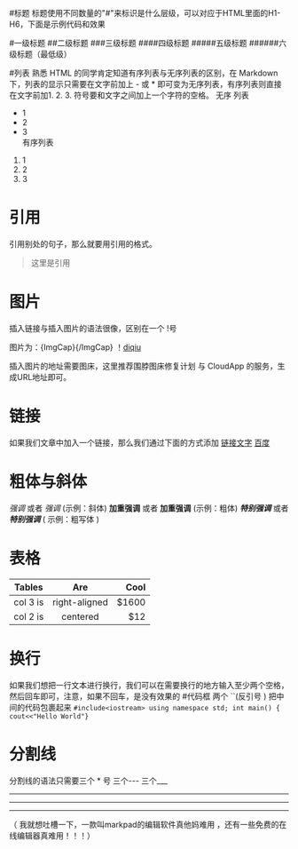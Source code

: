 #标题
标题使用不同数量的"#"来标识是什么层级，可以对应于HTML里面的H1-H6，下面是示例代码和效果


#一级标题
##二级标题 
###三级标题
####四级标题
#####五级标题
######六级标题（最低级）

#列表
 熟悉 HTML 的同学肯定知道有序列表与无序列表的区别，在 Markdown 下，列表的显示只需要在文字前加上 - 或 * 即可变为无序列表，有序列表则直接在文字前加1. 2. 3. 符号要和文字之间加上一个字符的空格。
无序 列表
* 1
* 2
* 3  
 有序列表

1.    1
2.    2
3.   3

# 引用
引用别处的句子，那么就要用引用的格式。
> 这里是引用



#  图片
插入链接与插入图片的语法很像，区别在一个 !号

图片为：![](){ImgCap}{/ImgCap}
  ！[diqiu](https://raw.githubusercontent.com/ZLBer/new/master/planet_earth_venues_univearse_jupiter%5B1%5D.png)

插入图片的地址需要图床，这里推荐围脖图床修复计划 与 CloudApp 的服务，生成URL地址即可。
# 链接
如果我们文章中加入一个链接，那么我们通过下面的方式添加
[链接文字](链接地址)
 [百度](www.baidu.com)

#  粗体与斜体
*强调* 或者 _强调_  (示例：斜体)
 **加重强调** 或者 __加重强调__ (示例：粗体)
 ***特别强调*** 或者 ___特别强调___ ( 示例：粗写体 )
# 表格
| Tables        | Are           | Cool  |
| ------------- |:-------------:| -----:|
| col 3 is      | right-aligned | $1600 |
| col 2 is      | centered      |   $12 |
# 换行
如果我们想把一行文本进行换行，我们可以在需要换行的地方输入至少两个空格，然后回车即可，注意，如果不回车，是没有效果的
#代码框
两个 ``(反引号 ) 把中间的代码包裹起来
`#include<iostream>
using namespace std;
int main()
{
cout<<"Hello World"}`

# 分割线
分割线的语法只需要三个 * 号 三个--- 三个___
***
---
___
（ 我就想吐槽一下，一款叫markpad的编辑软件真他妈难用 ，还有一些免费的在线编辑器真难用！！！）
